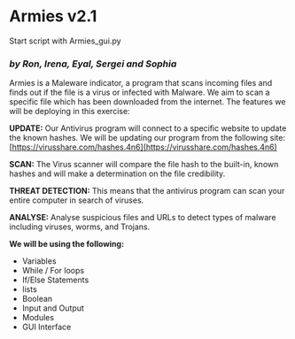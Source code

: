 # **Armies** v2.1
Start script with Armies_gui.py

### *by Ron, Irena, Eyal, Sergei and Sophia*

Armies is a Maleware indicator, a program that scans incoming files and finds out if the file is a virus or infected with Malware.
We aim to scan a specific file which has been downloaded from the internet.
The features we will be deploying in this exercise:

**UPDATE:**
Our Antivirus program will connect to a specific website to update the known hashes.
We will be updating our program from the following site:
[https://virusshare.com/hashes.4n6](https://virusshare.com/hashes.4n6)

**SCAN:**
The Virus scanner will compare the file hash to the built-in, known hashes and will make a determination on the file credibility.

**THREAT DETECTION:**
This means that the antivirus program can scan your entire computer in search of viruses.

**ANALYSE:**
Analyse suspicious files and URLs to detect types of malware including viruses, worms, and Trojans.


**We will be using the following:**
*	Variables
*	While / For loops
*	If/Else Statements
*	lists
*	Boolean
*	Input and Output
*	Modules
*	GUI Interface
